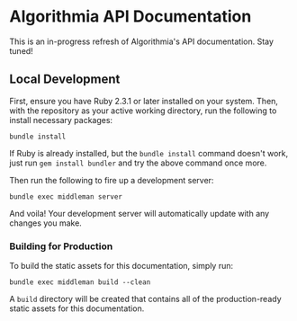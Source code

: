 Algorithmia API Documentation
=============================

This is an in-progress refresh of Algorithmia's API documentation. Stay tuned!

## Local Development

First, ensure you have Ruby 2.3.1 or later installed on your system. Then, with the repository as your active working directory, run the following to install necessary packages:

```
bundle install
```

 If Ruby is already installed, but the `bundle install` command doesn't work, just run `gem install bundler` and try the above command once more.

Then run the following to fire up a development server:

```
bundle exec middleman server
```

And voila! Your development server will automatically update with any changes you make.

### Building for Production

To build the static assets for this documentation, simply run:

```
bundle exec middleman build --clean
```

A `build` directory will be created that contains all of the production-ready static assets for this documentation.
